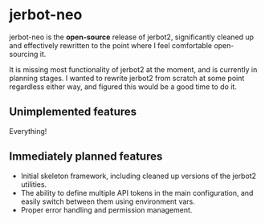 # jerbot-neo

jerbot-neo is the **open-source** release of jerbot2, significantly cleaned up and effectively rewritten to the point where I feel comfortable open-sourcing it.

It is missing most functionality of jerbot2 at the moment, and is currently in planning stages. I wanted to rewrite jerbot2 from scratch at some point regardless either way, and figured this would be a good time to do it.

## Unimplemented features
Everything!

## Immediately planned features
* Initial skeleton framework, including cleaned up versions of the jerbot2 utilities.
* The ability  to define multiple API tokens in the main configuration, and easily switch between them using environment vars.
* Proper error handling and permission management.
